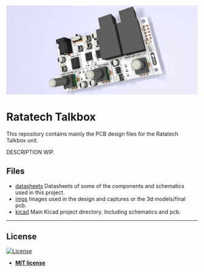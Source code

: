 ![Alt text](imgs/talkbox_pcb_top.png?raw=true "Ratatech Talkbox pcb top view")

# Ratatech Talkbox

This repository contains mainly the PCB design files for the Ratatech Talkbox unit. 

DESCRIPTION WIP.

## Files

* [datasheets](./datasheets) 	Datasheets of some of the components and schematics used in this project.
* [imgs](./imgs) 				Images used in the design and captures or the 3d models/final pcb.
* [kicad](./kicad) 				Main Kicad project directory. Including schematics and pcb.

---

## License

[![License](http://img.shields.io/:license-mit-blue.svg?style=flat-square)](http://badges.mit-license.org)

- **[MIT license](http://opensource.org/licenses/mit-license.php)**
